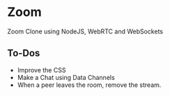 # Zoom

Zoom Clone using NodeJS, WebRTC and WebSockets

## To-Dos

- Improve the CSS
- Make a Chat using Data Channels
- When a peer leaves the room, remove the stream.
